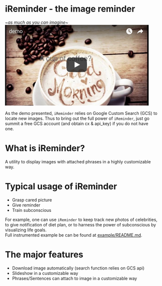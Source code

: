 # iReminder - the image reminder
_~as much as you can imagine~_  
<a href="https://youtu.be/iHxrPPUTORY" target="_blank"><img border="0" alt="semile viewer PNG format sample" src="https://raw.githubusercontent.com/r-kan/r-kan.github.io/master/images/iReminder/demo_head.jpg" width="475" height="266"></a>

As the demo presented, `iReminder` relies on Google Custom Search (GCS) to locate new images. Thus to bring out the full power of `iReminder`, just go summit a free GCS account (and obtain cx & api_key) if you do not have one.  

# What is iReminder?
A utility to display images with attached phrases in a highly customizable way.  

# Typical usage of iReminder
* Grasp cared picture  
* Give reminder  
* Train subconscious  

For example, one can use `iReminder` to keep track new photos of celebrities, to give notification of diet plan, or to harness the power of subconscious by visualizing life goals.  
Full instrumented example be can be found at <a href='https://github.com/r-kan/iReminder/blob/master/example/README.md'>example/README.md</a>.  

# The major features
* Download image automatically (search function relies on GCS api)  
* Slideshow in a customizable way  
* Phrases/Sentences can attach to image in a customizable way  

